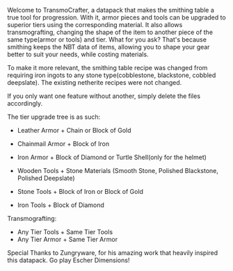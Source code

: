 Welcome to TransmoCrafter, a datapack that makes the smithing table a true tool for progression.
With it, armor pieces and tools can be upgraded to superior tiers using the corresponding material. It also allows transmografting, changing the shape of the item to another piece of the same type(armor or tools) and tier.
What for you ask? That's because smithing keeps the NBT data of items, allowing you to shape your gear better to suit your needs, while costing materials.

To make it more relevant, the smithing table recipe was changed from requiring iron ingots to any stone type(cobblestone, blackstone, cobbled deepslate). The existing netherite recipes were not changed.

If you only want one feature without another, simply delete the files accordingly.

The tier upgrade tree is as such:
- Leather Armor + Chain or Block of Gold
- Chainmail Armor + Block of Iron
- Iron Armor + Block of Diamond or Turtle Shell(only for the helmet)

- Wooden Tools + Stone Materials (Smooth Stone, Polished Blackstone, Polished Deepslate)
- Stone Tools + Block of Iron or Block of Gold
- Iron Tools + Block of Diamond

Transmografting:
- Any Tier Tools + Same Tier Tools
- Any Tier Armor + Same Tier Armor

Special Thanks to Zungryware, for his amazing work that heavily inspired this datapack. Go play Escher Dimensions!
